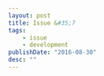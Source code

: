 ```yaml
---
layout: post
title: Issue &#35;7
tags:
    - issue
    - development
publishDate: "2016-08-30"
desc: ""
---
```



